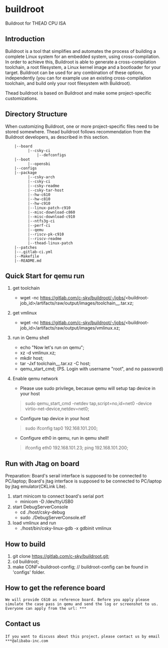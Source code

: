 # buildroot
Buildroot for THEAD CPU ISA

## Introduction
Buildroot is a tool that simplifies and automates the process of building a complete Linux system for an embedded system, using cross-compilation.
In order to achieve this, Buildroot is able to generate a cross-compilation toolchain, a root filesystem, a Linux kernel image and a bootloader for your target. Buildroot can be used for any combination of these options, independently (you can for example use an existing cross-compilation toolchain, and build only your root filesystem with Buildroot).

Thead buildroot is based on Buildroot and make some project-specific customizations.

## Directory Structure
When customizing Buildroot, one or more project-specific files need to be stored somewhere. Thead buildroot follows recommendation from the Buildroot developers, as described in this section.
        
        |--board
              |--csky-ci
                  |--defconfigs
        |--boot
              |--opensbi
        |--configs
        |--package
              |--csky-arch
              |--csky-ci
              |--csky-readme
              |--csky-tar-host
              |--hw-c610
              |--hw-c810
              |--hw-c910
              |--linux-patch-c910
              |--misc-download-c860
              |--misc-download-c910
              |--ntfs3g-ci
              |--perf-ci
              |--qemu
              |--riscv-pk-c910
              |--riscv-readme
              |--thead-linux-patch
        |--patches            
        |--.gitlab-ci.yml     
        |--Makefile          
        |--README.md
 
 
 

## Quick Start for qemu run
  1. get toolchain
      * wget -nc https://gitlab.com/c-sky/buildroot/-/jobs/<buildroot-job_id>/artifacts/raw/output/images/toolchain_<buildroot-config>_<buildroot-version>.tar.xz;
  
  2. get vmlinux
      * wget -nc https://gitlab.com/c-sky/buildroot/-/jobs/<buildroot-job_id>/artifacts/raw/output/images/vmlinux.xz;
  
  3. run in Qemu shell
      * echo "Now let's run on qemu";
      * xz -d vmlinux.xz;
      * mkdir host;
      * tar -Jxf toolchain_<buildroot-config>_<buildroot-version>.tar.xz -C host;
      * qemu_start_cmd;
      (PS. Login with username "root", and no password)

  4. Enable qemu network
     * Please use sudo privilege, becasue qemu will setup tap device in your host
     > sudo qemu_start_cmd -netdev tap,script=no,id=net0 -device virtio-net-device,netdev=net0;

     * Configure tap device in your host
     > sudo ifconfig tap0 192.168.101.200;

     * Configure eth0 in qemu, run in qemu shell!
     > ifconfig eth0 192.168.101.23;
     > ping 192.168.101.200;


## Run with Jtag on board
   Preparation: 
        Board's serail interface is supposed to be connected to PC/laptop;
        Board's jtag interface is supposed to be connected to PC/laptop by jtag emulator(CKLink Lite).
           
   1. start minicom to connect board's serial port
      - minicom -D /dev/ttyUSB0
   2. start DebugServerConsole
      - cd ./host/csky-debug
      - sudo ./DebugServerConsole.elf
   3. load vmlinux and run
      - ./host/bin/csky-linux-gdb -x gdbinit vmlinux


## How to build
   1. git clone https://gitlab.com/c-sky/buildroot.git; 
   2. cd buildroot;
   3. make CONF=buildroot-config;  // buildroot-config can be found in 'configs' folder.

## How to get the reference board
    We will provide C610 as reference board. Before you apply please simulate the case pass in qemu and send the log or screenshot to us.
    Everyone can apply from the url: ***

## Contact us
    If you want to discuss about this project，please contact us by email ***@alibaba-inc.com
